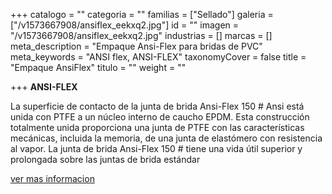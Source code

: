 +++
catalogo = ""
categoria = ""
familias = ["Sellado"]
galeria = ["/v1573667908/ansiflex_eekxq2.jpg"]
id = ""
imagen = "/v1573667908/ansiflex_eekxq2.jpg"
industrias = []
marcas = []
meta_description = "Empaque Ansi-Flex para bridas de PVC"
meta_keywords = "ANSI flex, ANSI-FLEX"
taxonomyCover = false
title = "Empaque AnsiFlex"
titulo = ""
weight = ""

+++
**ANSI-FLEX**

La superficie de contacto de la junta de brida Ansi-Flex 150 # Ansi está unida con PTFE a un núcleo interno de caucho EPDM. Esta construcción totalmente unida proporciona una junta de PTFE con las características mecánicas, incluida la memoria, de una junta de elastómero con resistencia al vapor. La junta de brida Ansi-Flex 150 # tiene una vida útil superior y prolongada sobre las juntas de brida estándar

[ver mas informacion](https://rubberfab.com/products/sanitary-gaskets/specialty-gaskets/ansi-flex/ "pagina web")